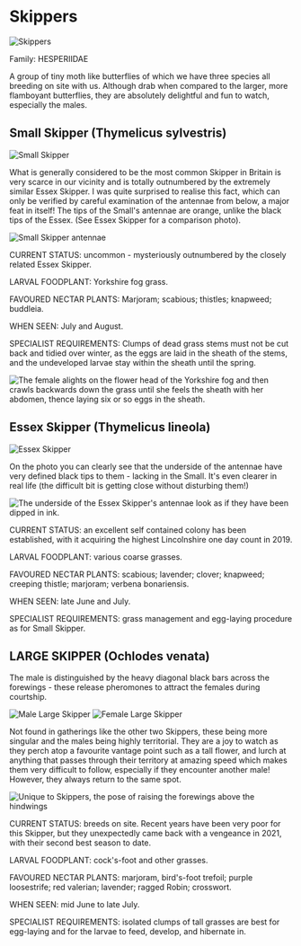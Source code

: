 Skippers
========

![Skippers](/asset/photo/Skippers%202.jpg)

Family: HESPERIIDAE

A group of tiny moth like butterflies of which we have three species all breeding on site with us. Although drab when compared to the larger, more flamboyant butterflies, they are absolutely delightful and fun to watch, especially the males.

Small Skipper (Thymelicus sylvestris)
-------------------------------------

![Small Skipper](/asset/photo/Small%20Skipper.jpg)

What is generally considered to be the most common Skipper in Britain is very scarce in our vicinity and is totally outnumbered by the extremely similar Essex Skipper. I was quite surprised to realise this fact, which can only be verified by careful examination of the antennae from below, a major feat in itself! The tips of the Small's antennae are orange, unlike the black tips of the Essex. (See Essex Skipper for a comparison photo).

![Small Skipper antennae](/asset/photo/Small%20Skipper%20underside%20of%20antennae.jpg)

CURRENT STATUS: uncommon - mysteriously outnumbered by the closely related Essex Skipper.

LARVAL FOODPLANT: Yorkshire fog grass.

FAVOURED NECTAR PLANTS: Marjoram; scabious; thistles; knapweed; buddleia.

WHEN SEEN: July and August.

SPECIALIST REQUIREMENTS: Clumps of dead grass stems must not be cut back and tidied over winter, as the eggs are laid in the sheath of the stems, and the undeveloped larvae stay within the sheath until the spring.

![The female alights on the flower head of the Yorkshire fog and then crawls backwards down the grass until she feels the sheath with her abdomen, thence laying six or so eggs in the sheath.](/asset/photo/egg%20laying.jpg)

Essex Skipper (Thymelicus lineola)
----------------------------------

![Essex Skipper](/asset/photo/Essex%20Skipper.jpg)

On the photo you can clearly see that the underside of the antennae have very defined black tips to them - lacking in the Small. It's even clearer in real life (the difficult bit is
getting close without disturbing them!)

![The underside of the Essex Skipper's antennae look as if they have been dipped in ink.](/asset/photo/Essex%20antennae.jpg)

CURRENT STATUS: an excellent self contained colony has been established, with it acquiring the highest Lincolnshire one day count in 2019.

LARVAL FOODPLANT: various coarse grasses.

FAVOURED NECTAR PLANTS: scabious; lavender; clover; knapweed; creeping thistle; marjoram; verbena bonariensis.

WHEN SEEN: late June and July.

SPECIALIST REQUIREMENTS: grass management and egg-laying procedure as for Small Skipper.

LARGE SKIPPER (Ochlodes venata)
-------------------------------

The male is distinguished by the heavy diagonal black bars across the forewings - these release pheromones to attract the females during courtship. 

![Male Large Skipper](/asset/photo/Male%20Large%20Skipper.jpg) ![Female Large Skipper](/asset/photo/female%20Large%20Skipper.jpg)

Not found in gatherings like the other two Skippers, these being more singular and the males being highly territorial. They are a joy to watch as they perch atop a favourite vantage point such as a tall flower, and lurch at anything that passes through their territory at amazing speed which makes them very difficult to follow, especially if they encounter another male! However, they always return to the same spot.

![Unique to Skippers, the pose of raising the forewings above the hindwings](/asset/photo/Skipper%20pose.jpg)

CURRENT STATUS: breeds on site. Recent years have been very poor for this Skipper, but they unexpectedly came back with a vengeance in 2021, with their second best season to date.

LARVAL FOODPLANT: cock's-foot and other grasses.

FAVOURED NECTAR PLANTS: marjoram, bird's-foot trefoil; purple loosestrife; red valerian; lavender; ragged Robin; crosswort.

WHEN SEEN: mid June to late July.

SPECIALIST REQUIREMENTS: isolated clumps of tall grasses are best for egg-laying and for the larvae to feed, develop, and hibernate in.
